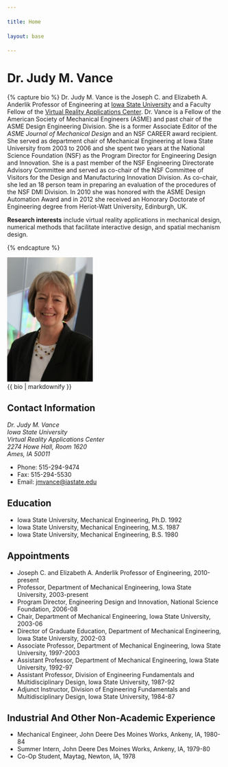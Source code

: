 ```yaml
---

title: Home

layout: base

---
```


# Dr. Judy M. Vance


{% capture bio %}
Dr. Judy M. Vance is the Joseph C. and Elizabeth A. Anderlik Professor
of Engineering at [Iowa State University][] and a Faculty Fellow of the
[Virtual Reality Applications Center][]. Dr. Vance is a Fellow of
the American Society of Mechanical Engineers (ASME) and past chair of
the ASME Design Engineering Division. She is a former Associate Editor
of the <i>ASME Journal of Mechanical Design</i> and an NSF CAREER award
recipient. She served as department chair of Mechanical Engineering at
Iowa State University from 2003 to 2006 and she spent two years at the
National Science Foundation (NSF) as the Program Director for
Engineering Design and Innovation. She is a past member of the NSF
Engineering Directorate Advisory Committee and served as co-chair of the
NSF Committee of Visitors for the Design and Manufacturing Innovation
Division. As co-chair, she led an 18 person team in preparing an
evaluation of the procedures of the NSF DMI Division. In 2010 she was
honored with the ASME Design Automation Award and in 2012 she received
an Honorary Doctorate of Engineering degree from Heriot-Watt University,
Edinburgh, UK.

**Research interests** include virtual reality applications in
mechanical design, numerical methods that facilitate interactive design,
and spatial mechanism design.

[Iowa State University]: http://www.iastate.edu
[Virtual Reality Applications Center]: http://www.vrac.iastate.edu
{% endcapture %}

<div class="media">
    <div class="pull-left">
        <img src="Vance07smaller.jpg" alt="Judy M. Vance" class="img-polaroid">
    </div>
    <div class="media-body">
        {{ bio | markdownify }}
    </div>
</div>

## Contact Information
<address>
Dr. Judy M. Vance<br>
Iowa State University<br>
Virtual Reality Applications Center<br>
2274 Howe Hall, Room 1620<br>
Ames, IA 50011</address>

- Phone: 515-294-9474
- Fax: 515-294-5530
- Email: <a href="mailto:jmvance@iastate.edu">jmvance@iastate.edu</a>


## Education
- Iowa State University, Mechanical Engineering, Ph.D. 1992
- Iowa State University, Mechanical Engineering, M.S. 1987
- Iowa State University, Mechanical Engineering, B.S. 1980

## Appointments
- Joseph C. and Elizabeth A. Anderlik Professor of Engineering, 2010-present
- Professor, Department of Mechanical Engineering, Iowa State University, 2003-present
- Program Director, Engineering Design and Innovation, National Science Foundation, 2006-08
- Chair, Department of Mechanical Engineering, Iowa State University, 2003-06
- Director of Graduate Education, Department of Mechanical Engineering, Iowa State University, 2002-03
- Associate Professor, Department of Mechanical Engineering, Iowa State University, 1997-2003
- Assistant Professor, Department of Mechanical Engineering, Iowa State University, 1992-97
- Assistant Professor, Division of Engineering Fundamentals and Multidisciplinary Design, Iowa State University, 1987-92
- Adjunct Instructor, Division of Engineering Fundamentals and Multidisciplinary Design, Iowa State University, 1984-87 


## Industrial And Other Non-Academic Experience
- Mechanical Engineer, John Deere Des Moines Works, Ankeny, IA, 1980-84
- Summer Intern, John Deere Des Moines Works, Ankeny, IA, 1979-80	
- Co-Op Student, Maytag, Newton, IA, 1978


